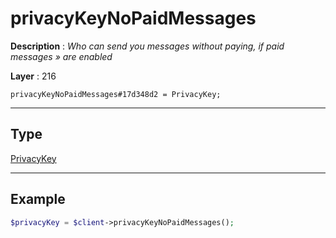 # privacyKeyNoPaidMessages

**Description** : *Who can send you messages without paying, if paid messages &raquo; are enabled*

**Layer** : 216

```tl
privacyKeyNoPaidMessages#17d348d2 = PrivacyKey;
```

---

## Type

[PrivacyKey](type/PrivacyKey)

---

## Example

```php
$privacyKey = $client->privacyKeyNoPaidMessages();
```